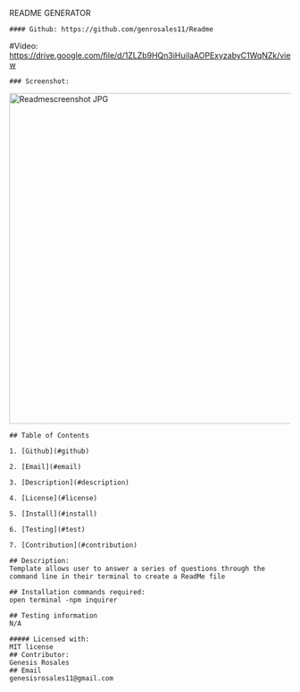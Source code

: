  README GENERATOR
    
    #### Github: https://github.com/genrosales11/Readme

   #Video: https://drive.google.com/file/d/1ZLZb9HQn3iHuiIaAOPExyzabyC1WqNZk/view

    ### Screenshot:
   <img width="591" alt="Readmescreenshot JPG" src="https://user-images.githubusercontent.com/107210172/179666103-ebcc0574-84c5-4d06-ab13-dbb90e26facc.png">


    ## Table of Contents

    1. [Github](#github)

    2. [Email](#email)

    3. [Description](#description)

    4. [License](#license)

    5. [Install](#install)

    6. [Testing](#test)

    7. [Contribution](#contribution)
       
    ## Description: 
    Template allows user to answer a series of questions through the command line in their terminal to create a ReadMe file
            
    ## Installation commands required:
    open terminal -npm inquirer   
   
    ## Testing information
    N/A
    
    ##### Licensed with:
    MIT license
    ## Contributor:
    Genesis Rosales
    ## Email
    genesisrosales11@gmail.com
    
